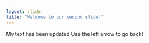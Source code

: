 ```yaml
---
layout: slide
title: "Welcome to our second slide!"
---
```

My text has been updated 
Use the left arrow to go back!
